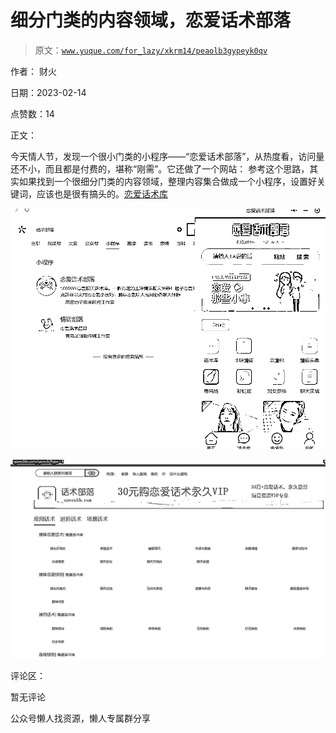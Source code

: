# 细分门类的内容领域，恋爱话术部落

> 原文：[`www.yuque.com/for_lazy/xkrm14/peaolb3gypeyk0qv`](https://www.yuque.com/for_lazy/xkrm14/peaolb3gypeyk0qv)



作者： 财火



日期：2023-02-14



点赞数：14



正文：



今天情人节，发现一个很小门类的小程序——“恋爱话术部落”，从热度看，访问量还不小，而且都是付费的，堪称“刚需”。它还做了一个网站： 参考这个思路，其实如果找到一个很细分门类的内容领域，整理内容集合做成一个小程序，设置好关键词，应该也是很有搞头的。[恋爱话术库](https://www.speechb.com/speech)



![](img/b91261f0c57e7c01e75f3c0f9eb50931.png)  

![](img/75c258a777941131be6df5cdc2b7bb63.png)  

评论区：



暂无评论



公众号懒人找资源，懒人专属群分享

